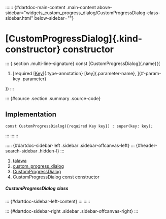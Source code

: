 :::::: {#dartdoc-main-content .main-content above-sidebar="widgets_custom_progress_dialog/CustomProgressDialog-class-sidebar.html" below-sidebar=""}
<div>

# [CustomProgressDialog]{.kind-constructor} constructor

</div>

::: {.section .multi-line-signature}
const [CustomProgressDialog]{.name}({

1.  [required
    [[Key](https://api.flutter.dev/flutter/foundation/Key-class.html)]{.type-annotation}
    [key]{.parameter-name}, ]{#-param-key .parameter}

})
:::

::: {#source .section .summary .source-code}
## Implementation

``` language-dart
const CustomProgressDialog({required Key key}) : super(key: key);
```
:::
::::::

::::: {#dartdoc-sidebar-left .sidebar .sidebar-offcanvas-left}
::: {#header-search-sidebar .hidden-l}
:::

1.  [talawa](../../index.html)
2.  [custom_progress_dialog](../../widgets_custom_progress_dialog/)
3.  [CustomProgressDialog](../../widgets_custom_progress_dialog/CustomProgressDialog-class.html)
4.  CustomProgressDialog const constructor

##### CustomProgressDialog class

::: {#dartdoc-sidebar-left-content}
:::
:::::

::: {#dartdoc-sidebar-right .sidebar .sidebar-offcanvas-right}
:::
